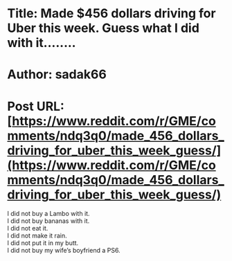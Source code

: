 # Title: Made $456 dollars driving for Uber this week. Guess what I did with it........
# Author: sadak66
# Post URL: [https://www.reddit.com/r/GME/comments/ndq3q0/made_456_dollars_driving_for_uber_this_week_guess/](https://www.reddit.com/r/GME/comments/ndq3q0/made_456_dollars_driving_for_uber_this_week_guess/)


I did not buy a Lambo with it.  
I did not buy bananas with it.  
I did not eat it.  
I did not make it rain.  
I did not put it in my butt.  
I did not buy my wife’s boyfriend a PS6.